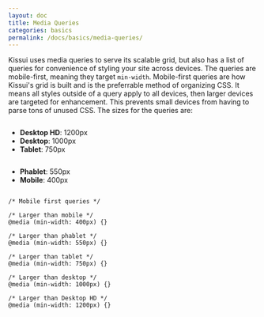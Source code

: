```yaml
---
layout: doc
title: Media Queries
categories: basics
permalink: /docs/basics/media-queries/
---
```


<p>Kissui uses media queries to serve its scalable grid, but also has a list of queries for convenience of styling your site across devices. The queries are mobile-first, meaning they target <code>min-width</code>. Mobile-first queries are how Kissui's grid is built and is the preferrable method of organizing CSS. It means all styles outside of a query apply to all devices, then larger devices are targeted for enhancement. This prevents small devices from having to parse tons of unused CSS. The sizes for the queries are:</p>

<div class="docs-example row">
<div class="six columns">
  <ul>
    <li><strong>Desktop HD</strong>: 1200px</li>
    <li><strong>Desktop</strong>: 1000px</li>
    <li><strong>Tablet</strong>: 750px</li>
  </ul>
</div>
<div class="six columns">
  <ul>
    <li><strong>Phablet</strong>: 550px</li>
    <li><strong>Mobile</strong>: 400px</li>
  </ul>
</div>
</div>


<pre class="code-example">
<code class="language-css">/* Mobile first queries */

/* Larger than mobile */
@media (min-width: 400px) {}

/* Larger than phablet */
@media (min-width: 550px) {}

/* Larger than tablet */
@media (min-width: 750px) {}

/* Larger than desktop */
@media (min-width: 1000px) {}

/* Larger than Desktop HD */
@media (min-width: 1200px) {}
</code>
</pre>
